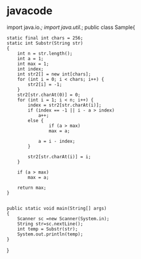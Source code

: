 # javacode
import java.io.*;
import java.util.*;
public class Sample{ 

	static final int chars = 256; 
	static int Substr(String str) 
	{ 
		int n = str.length(); 
		int a = 1;
		int max = 1; 
		int index;  
		int str2[] = new int[chars]; 
		for (int i = 0; i < chars; i++) { 
			str2[i] = -1; 
		} 
		str2[str.charAt(0)] = 0; 
		for (int i = 1; i < n; i++) { 
			index = str2[str.charAt(i)]; 
			if (index == -1 || i - a > index) 
				a++; 
			else { 
					if (a > max) 
					max = a; 

				a = i - index; 
			} 

			str2[str.charAt(i)] = i; 
		} 
 
		if (a > max) 
			max = a; 

		return max; 
	} 


	public static void main(String[] args) 
	{ 
		Scanner sc =new Scanner(System.in);
		String str=sc.nextLine();
		int temp = Substr(str); 
		System.out.println(temp); 
	} 
} 
